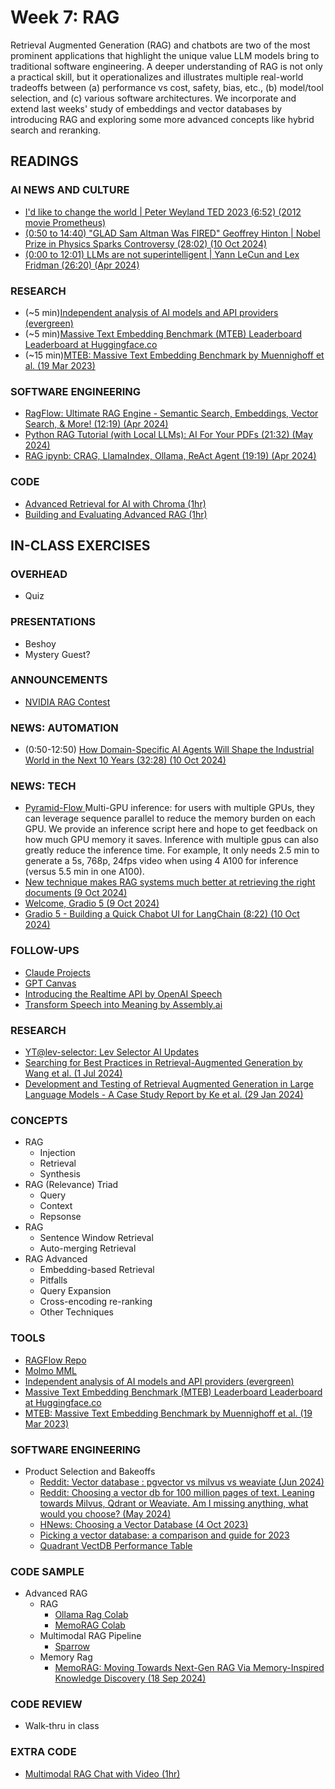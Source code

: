 
# Week 7: RAG

Retrieval Augmented Generation (RAG) and chatbots are two of the most prominent applications that highlight the unique value LLM models bring to traditional software engineering. A deeper understanding of RAG is not only a practical skill, but it operationalizes and illustrates multiple real-world tradeoffs between (a) performance vs cost, safety, bias, etc., (b) model/tool selection, and (c) various software architectures. We incorporate and extend last weeks' study of embeddings and vector databases by introducing RAG and exploring some more advanced concepts like hybrid search and reranking.  

## READINGS

### AI NEWS AND CULTURE

* [I'd like to change the world | Peter Weyland TED 2023 (6:52) (2012 movie Prometheus)](https://www.youtube.com/watch?v=6EtegGrPcp4)
* [(0:50 to 14:40) "GLAD Sam Altman Was FIRED" Geoffrey Hinton | Nobel Prize in Physics Sparks Controversy (28:02) (10 Oct 2024)](https://www.youtube.com/watch?v=MTK3wpzAPwY)
* [(0:00 to 12:01) LLMs are not superintelligent | Yann LeCun and Lex Fridman (26:20) (Apr 2024)](https://www.youtube.com/watch?v=NVxcsekcbhs)

### RESEARCH

* (~5 min)[Independent analysis of AI models and API providers (evergreen)](https://artificialanalysis.ai/)
* (~5 min)[Massive Text Embedding Benchmark (MTEB) Leaderboard Leaderboard at Huggingface.co](https://huggingface.co/spaces/mteb/leaderboard)
* (~15 min)[MTEB: Massive Text Embedding Benchmark by Muennighoff et al. (19 Mar 2023)](https://arxiv.org/pdf/2210.07316)

### SOFTWARE ENGINEERING

* [RagFlow: Ultimate RAG Engine - Semantic Search, Embeddings, Vector Search, & More! (12:19) (Apr 2024)](https://www.youtube.com/watch?v=awTJmsSj2tA)
* [Python RAG Tutorial (with Local LLMs): AI For Your PDFs (21:32) (May 2024)](https://www.youtube.com/watch?v=2TJxpyO3ei4&list=PLD7HrIBE_yqIXVd1bq-E-7Q49QaZheu9e)
* [RAG ipynb: CRAG, LlamaIndex, Ollama, ReAct Agent (19:19) (Apr 2024)](https://www.youtube.com/watch?v=qPsmRk14BNM&list=PLD7HrIBE_yqIXVd1bq-E-7Q49QaZheu9e&index=5)

### CODE

* [Advanced Retrieval for AI with Chroma (1hr)](https://learn.deeplearning.ai/courses/advanced-retrieval-for-ai/lesson/1/introduction)
* [Building and Evaluating Advanced RAG (1hr)](https://learn.deeplearning.ai/courses/building-evaluating-advanced-rag/lesson/1/introduction)

## IN-CLASS EXERCISES

### OVERHEAD

* Quiz

### PRESENTATIONS

* Beshoy
* Mystery Guest?

### ANNOUNCEMENTS

* [NVIDIA RAG Contest](https://developer.nvidia.com/llamaindex-developer-contest?ncid=em-anno-190320&nvweb_e=n2j3n8SXfBKSp_LcvHb5_A5Lwybv_QzDKSDLHwuv5ihIRX1Sgrzu5OzD6pzbiQnq5vC9P0cK72ZIVhIp25LTGQ&mkt_tok=MTU2LU9GTi03NDIAAAGVvpjnETBxk6YNpyjsbZZaN7nxJIDe88MjeTHnMLm_jNWlJsvYuq2V9UCeZoK70_R7Fvy3Zcv5aWzbx47Bv-NJUmQbPwYGXaeqP17tThfHVm48AyCni44)

### NEWS: AUTOMATION

* (0:50-12:50) [How Domain-Specific AI Agents Will Shape the Industrial World in the Next 10 Years (32:28) (10 Oct 2024)](https://youtu.be/aWEaEgV1pHQ?t=58)

### NEWS: TECH

* [Pyramid-Flow ](https://github.com/jy0205/Pyramid-Flow)
  Multi-GPU inference: for users with multiple GPUs, they can leverage sequence parallel to reduce the memory burden on each GPU. We provide an inference script here and hope to get feedback on how much GPU memory it saves. Inference with multiple gpus can also greatly reduce the inference time. For example, It only needs 2.5 min to generate a 5s, 768p, 24fps video when using 4 A100 for inference (versus 5.5 min in one A100).
* [New technique makes RAG systems much better at retrieving the right documents (9 Oct 2024)](https://venturebeat.com/ai/new-technique-makes-rag-systems-much-better-at-retrieving-the-right-documents/)
* [Welcome, Gradio 5 (9 Oct 2024)](https://huggingface.co/blog/gradio-5)
* [Gradio 5 - Building a Quick Chabot UI for LangChain (8:22) (10 Oct 2024)](https://www.youtube.com/watch?v=u_Xm3vgBQ9Y)

### FOLLOW-UPS

* [Claude Projects](https://support.anthropic.com/en/articles/9517075-what-are-projects)
* [GPT Canvas](https://www.youtube.com/watch?v=MfReXI4jsyI)
* [Introducing the Realtime API by OpenAI Speech](https://openai.com/index/introducing-the-realtime-api/)
* [Transform Speech into Meaning by Assembly.ai](https://www.assemblyai.com/)

### RESEARCH

* [YT@lev-selector: Lev Selector AI Updates](https://www.youtube.com/@lev-selector)
* [Searching for Best Practices in Retrieval-Augmented Generation by Wang et al. (1 Jul 2024)](https://www.semanticscholar.org/paper/Searching-for-Best-Practices-in-Retrieval-Augmented-Wang-Wang/9a946c503b6e799b3d57375b6edfaf4e24febcea)
* [Development and Testing of Retrieval Augmented Generation in Large Language Models - A Case Study Report by Ke et al. (29 Jan 2024)](https://www.semanticscholar.org/paper/Development-and-Testing-of-Retrieval-Augmented-in-A-Ke-Jin/7423e5c903fb2befaf471cae64e2530f7c1d0404)

### CONCEPTS

* RAG 
  * Injection
  * Retrieval
  * Synthesis
* RAG (Relevance) Triad
  * Query
  * Context
  * Repsonse
* RAG
  * Sentence Window Retrieval
  * Auto-merging Retrieval
* RAG Advanced
  * Embedding-based Retrieval
  * Pitfalls
  * Query Expansion
  * Cross-encoding re-ranking
  * Other Techniques

### TOOLS

* [RAGFlow Repo](https://github.com/infiniflow/ragflow)
* [Molmo MML](https://molmo.allenai.org/)
* [Independent analysis of AI models and API providers (evergreen)](https://artificialanalysis.ai/)
* [Massive Text Embedding Benchmark (MTEB) Leaderboard Leaderboard at Huggingface.co](https://huggingface.co/spaces/mteb/leaderboard)
* [MTEB: Massive Text Embedding Benchmark by Muennighoff et al. (19 Mar 2023)](https://arxiv.org/pdf/2210.07316)

### SOFTWARE ENGINEERING

* Product Selection and Bakeoffs
  * [Reddit: Vector database : pgvector vs milvus vs weaviate (Jun 2024)](https://www.reddit.com/r/LocalLLaMA/comments/1e63m16/vector_database_pgvector_vs_milvus_vs_weaviate/)
  * [Reddit: Choosing a vector db for 100 million pages of text. Leaning towards Milvus, Qdrant or Weaviate. Am I missing anything, what would you choose? (May 2024)](https://www.reddit.com/r/vectordatabase/comments/1dcvyrm/choosing_a_vector_db_for_100_million_pages_of/)
  * [HNews: Choosing a Vector Database (4 Oct 2023)](https://news.ycombinator.com/item?id=37764489)
  * [Picking a vector database: a comparison and guide for 2023](https://benchmark.vectorview.ai/vectordbs.html)
  * [Quadrant VectDB Performance Table](https://qdrant.tech/benchmarks/)

### CODE SAMPLE

* Advanced RAG
  * RAG
    * [Ollama Rag Colab](https://colab.research.google.com/drive/1cqLm7bxVAvh5HA5X38KG-gmofdGrEAwN?usp=sharing)
    * [MemoRAG Colab](https://github.com/qhjqhj00/MemoRAG)
  * Multimodal RAG Pipeline
    * [Sparrow](https://github.com/katanaml/sparrow)
  * Memory Rag
    * [MemoRAG: Moving Towards Next-Gen RAG Via Memory-Inspired Knowledge Discovery (18 Sep 2024)](https://github.com/qhjqhj00/MemoRAG)

### CODE REVIEW

* Walk-thru in class

### EXTRA CODE

* [Multimodal RAG Chat with Video (1hr)](https://www.deeplearning.ai/short-courses/multimodal-rag-chat-with-videos/)
